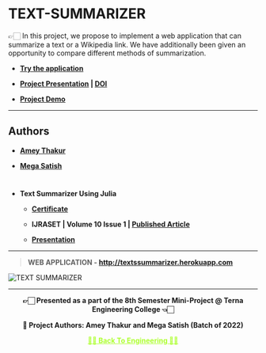 # TEXT-SUMMARIZER

 👉🏻 In this project, we propose to implement a web application that can summarize a text or a Wikipedia link. We have additionally been given an opportunity to compare different methods of summarization.

 - **[Try the application](http://textssummarizer.herokuapp.com)**
 
 - **[Project Presentation](https://github.com/Amey-Thakur/TEXT-SUMMARIZER/blob/main/TEXT%20SUMMARIZER.pdf) | [DOI](http://dx.doi.org/10.13140/RG.2.2.17259.67360)**
 
 - **[Project Demo](https://youtu.be/2drrqsSB1Bc)**

---

## Authors
  
   - **[Amey Thakur](https://github.com/Amey-Thakur)**
   
   - **[Mega Satish](https://github.com/msatmod)**
    
#

 - **Text Summarizer Using Julia**
  
   - **[Certificate](https://github.com/Amey-Thakur/ACHIEVEMENTS/blob/main/Research%20Papers/Text%20Summarizer%20Using%20Julia/IJRASET40066%20-%20Text%20Summarizer%20Using%20Julia.pdf)**
 
   - **IJRASET | Volume 10 Issue 1 | [Published Article](https://doi.org/10.22214/ijraset.2022.40066)**
 
   - **[Presentation](https://github.com/Amey-Thakur/ACHIEVEMENTS/blob/main/Research%20Papers/Text%20Summarizer%20Using%20Julia/TEXT%20SUMMARIZER.pdf)**

---

>**WEB APPLICATION - http://textssummarizer.herokuapp.com**

![TEXT SUMMARIZER](https://user-images.githubusercontent.com/54937357/146636650-5e8909fe-0484-41b8-b1d9-03612cb34e70.png)

---

<p align="center"> <b> 👉🏻 Presented as a part of the 8th Semester Mini-Project @ Terna Engineering College 👈🏻 <b> </p>

<p align="center"> <b> 👷 Project Authors: Amey Thakur and Mega Satish (Batch of 2022) <b> </p>
 
<p align="center"><a href='https://github.com/Amey-Thakur/ENGINEERING', style='color: greenyellow;'> ✌🏻 Back To Engineering ✌🏻</p>
